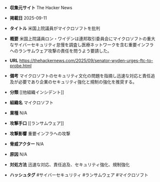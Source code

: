 - **収集元サイト**
The Hacker News

- **掲載日**
2025-09-11

- **タイトル**
米国上院議員がマイクロソフトを批判

- **概要**
米国上院議員ロン・ワイデンは連邦取引委員会にマイクロソフトの重大なサイバーセキュリティ怠慢を調査し医療ネットワークを含む重要インフラへのランサムウェア攻撃の責任を問うよう要請した。

- **URL**
https://thehackernews.com/2025/09/senator-wyden-urges-ftc-to-probe.html

- **備考**
マイクロソフトのセキュリティ文化の問題を指摘し迅速な対応と責任追及が必要であり企業のセキュリティ強化と規制の強化を推奨する。

- **分類**
[[他組織インシデント]]

- **組織名**
マイクロソフト

- **業種**
N/A

- **攻撃手口**
[[ランサムウェア]]

- **攻撃影響**
重要インフラへの攻撃

- **脅威アクター**
N/A

- **原因**
N/A

- **対処方法**
迅速な対応、責任追及、セキュリティ強化、規制強化

- **ハッシュタグ**
#サイバーセキュリティ #ランサムウェア #マイクロソフト
